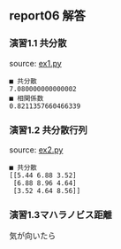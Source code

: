## report06 解答

### 演習1.1 共分散
source: [ex1.py](./ex1.py)
```
■ 共分散
7.080000000000002
■ 相関係数
0.8211357660466339
```

### 演習1.2 共分散行列
source: [ex2.py](./ex2.py)
```
■ 共分散
[[5.44 6.88 3.52]
 [6.88 8.96 4.64]
 [3.52 4.64 8.56]]
```

### 演習1.3マハラノビス距離
気が向いたら
